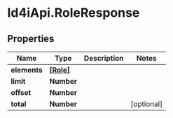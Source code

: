 # Id4iApi.RoleResponse

## Properties
Name | Type | Description | Notes
------------ | ------------- | ------------- | -------------
**elements** | [**[Role]**](Role.md) |  | 
**limit** | **Number** |  | 
**offset** | **Number** |  | 
**total** | **Number** |  | [optional] 


